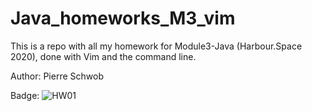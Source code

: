 # Java_homeworks_M3_vim
This is a repo with all my homework for Module3-Java (Harbour.Space 2020), done with Vim and the command line.

Author: Pierre Schwob

Badge: ![HW01](https://github.com/IAbeteEtMechante/Java_homeworks_M3_vim/workflows/HW01/badge.svg)

